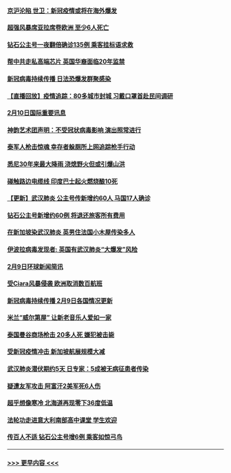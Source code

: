 #### [京沪沦陷 世卫：新冠疫情或将在海外爆发](../pages/prog202/a102774135.md?t=02111002) 
#### [超强风暴席亚拉席卷欧洲 至少6人死亡](../pages/prog202/a102774122.md?t=02111002) 
#### [钻石公主号一夜翻倍确诊135例 乘客挂标语求救](../pages/prog202/a102774041.md?t=02111002) 
#### [帮中共走私高端芯片 英国华裔面临20年监禁](../pages/prog202/a102774002.md?t=02111002) 
#### [新冠病毒持续传播 日法恐爆发群聚感染](../pages/prog202/a102773992.md?t=02111002) 
#### [【直播回放】疫情追踪：80多城市封城 习戴口罩首赴民间调研](../pages/prog202/a102773728.md?t=02111002) 
#### [2月10日国际重要讯息](../pages/prog202/a102773759.md?t=02111002) 
#### [神韵艺术团声明：不受冠状病毒影响 演出照常进行](../pages/prog202/a102773674.md?t=02111002) 
#### [泰军人枪击惊魂 幸存者躲厕所上网追踪枪手行动](../pages/prog202/a102773660.md?t=02111002) 
#### [悉尼30年来最大降雨 浇熄野火但或引爆山洪](../pages/prog202/a102773651.md?t=02111002) 
#### [碰触路边电缆线 印度巴士起火燃烧酿10死](../pages/prog202/a102773642.md?t=02111002) 
#### [【更新】武汉肺炎 公主号传新增约60人 马国17人确诊](../pages/prog202/a102770740.md?t=02111002) 
#### [钻石公主号新增约60例 将退还旅客所有费用](../pages/prog202/a102773601.md?t=02111002) 
#### [在新加坡染武汉肺炎 英男住法国小木屋传染多人](../pages/prog202/a102773485.md?t=02111002) 
#### [伊波拉病毒发现者: 英国有武汉肺炎“大爆发”风险](../pages/prog202/a102773474.md?t=02111002) 
#### [2月9日环球新闻简讯](../pages/prog202/a102773390.md?t=02111002) 
#### [受Ciara风暴侵袭 欧洲取消数百航班](../pages/prog202/a102773357.md?t=02111002) 
#### [新冠病毒持续传播 2月9日各国情况更新](../pages/prog202/a102773346.md?t=02111002) 
#### [米兰“威尔第屋” 让新老音乐人爱如一家](../pages/prog202/a102773245.md?t=02111002) 
#### [泰国曼谷商场枪击 20多人死 嫌犯被击毙](../pages/prog202/a102773230.md?t=02111002) 
#### [受新冠疫情冲击 新加坡航展规模大减](../pages/prog202/a102773207.md?t=02111002) 
#### [武汉肺炎潜伏期约5天 日专家：5成被无病征患者传染](../pages/prog202/a102773145.md?t=02111002) 
#### [疑遭友军攻击 阿富汗2美军死6人伤](../pages/prog202/a102773140.md?t=02111002) 
#### [超乎想像寒冷 北海道再现零下36度低温](../pages/prog202/a102773122.md?t=02111002) 
#### [法轮功走进意大利南部高中课堂 学生欢迎](../pages/prog202/a102773105.md?t=02111002) 
#### [传百人不适 钻石公主号增6例 乘客如惊弓鸟](../pages/prog202/a102773051.md?t=02111002) 

----
#### [ >>> 更早内容 <<< ](../indexes/prog202-earlier.md)
